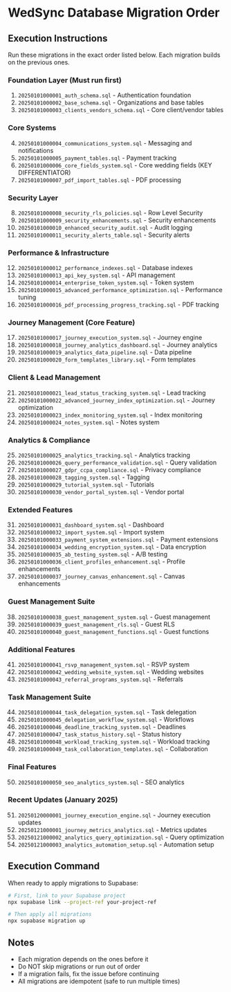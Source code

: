 # WedSync Database Migration Order

## Execution Instructions

Run these migrations in the exact order listed below. Each migration builds on the previous ones.

### Foundation Layer (Must run first)
1. `20250101000001_auth_schema.sql` - Authentication foundation
2. `20250101000002_base_schema.sql` - Organizations and base tables
3. `20250101000003_clients_vendors_schema.sql` - Core client/vendor tables

### Core Systems
4. `20250101000004_communications_system.sql` - Messaging and notifications
5. `20250101000005_payment_tables.sql` - Payment tracking
6. `20250101000006_core_fields_system.sql` - Core wedding fields (KEY DIFFERENTIATOR)
7. `20250101000007_pdf_import_tables.sql` - PDF processing

### Security Layer
8. `20250101000008_security_rls_policies.sql` - Row Level Security
9. `20250101000009_security_enhancements.sql` - Security enhancements
10. `20250101000010_enhanced_security_audit.sql` - Audit logging
11. `20250101000011_security_alerts_table.sql` - Security alerts

### Performance & Infrastructure
12. `20250101000012_performance_indexes.sql` - Database indexes
13. `20250101000013_api_key_system.sql` - API management
14. `20250101000014_enterprise_token_system.sql` - Token system
15. `20250101000015_advanced_performance_optimization.sql` - Performance tuning
16. `20250101000016_pdf_processing_progress_tracking.sql` - PDF tracking

### Journey Management (Core Feature)
17. `20250101000017_journey_execution_system.sql` - Journey engine
18. `20250101000018_journey_analytics_dashboard.sql` - Journey analytics
19. `20250101000019_analytics_data_pipeline.sql` - Data pipeline
20. `20250101000020_form_templates_library.sql` - Form templates

### Client & Lead Management
21. `20250101000021_lead_status_tracking_system.sql` - Lead tracking
22. `20250101000022_advanced_journey_index_optimization.sql` - Journey optimization
23. `20250101000023_index_monitoring_system.sql` - Index monitoring
24. `20250101000024_notes_system.sql` - Notes system

### Analytics & Compliance
25. `20250101000025_analytics_tracking.sql` - Analytics tracking
26. `20250101000026_query_performance_validation.sql` - Query validation
27. `20250101000027_gdpr_ccpa_compliance.sql` - Privacy compliance
28. `20250101000028_tagging_system.sql` - Tagging
29. `20250101000029_tutorial_system.sql` - Tutorials
30. `20250101000030_vendor_portal_system.sql` - Vendor portal

### Extended Features
31. `20250101000031_dashboard_system.sql` - Dashboard
32. `20250101000032_import_system.sql` - Import system
33. `20250101000033_payment_system_extensions.sql` - Payment extensions
34. `20250101000034_wedding_encryption_system.sql` - Data encryption
35. `20250101000035_ab_testing_system.sql` - A/B testing
36. `20250101000036_client_profiles_enhancement.sql` - Profile enhancements
37. `20250101000037_journey_canvas_enhancement.sql` - Canvas enhancements

### Guest Management Suite
38. `20250101000038_guest_management_system.sql` - Guest management
39. `20250101000039_guest_management_rls.sql` - Guest RLS
40. `20250101000040_guest_management_functions.sql` - Guest functions

### Additional Features
41. `20250101000041_rsvp_management_system.sql` - RSVP system
42. `20250101000042_wedding_website_system.sql` - Wedding websites
43. `20250101000043_referral_programs_system.sql` - Referrals

### Task Management Suite
44. `20250101000044_task_delegation_system.sql` - Task delegation
45. `20250101000045_delegation_workflow_system.sql` - Workflows
46. `20250101000046_deadline_tracking_system.sql` - Deadlines
47. `20250101000047_task_status_history.sql` - Status history
48. `20250101000048_workload_tracking_system.sql` - Workload tracking
49. `20250101000049_task_collaboration_templates.sql` - Collaboration

### Final Features
50. `20250101000050_seo_analytics_system.sql` - SEO analytics

### Recent Updates (January 2025)
51. `20250120000001_journey_execution_engine.sql` - Journey execution updates
52. `20250121000001_journey_metrics_analytics.sql` - Metrics updates
53. `20250121000002_analytics_query_optimization.sql` - Query optimization
54. `20250121000003_analytics_automation_setup.sql` - Automation setup

## Execution Command

When ready to apply migrations to Supabase:

```bash
# First, link to your Supabase project
npx supabase link --project-ref your-project-ref

# Then apply all migrations
npx supabase migration up
```

## Notes
- Each migration depends on the ones before it
- Do NOT skip migrations or run out of order
- If a migration fails, fix the issue before continuing
- All migrations are idempotent (safe to run multiple times)
